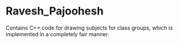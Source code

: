 # Ravesh_Pajoohesh
Contains C++ code for drawing subjects for class groups, which is implemented in a completely fair manner.
